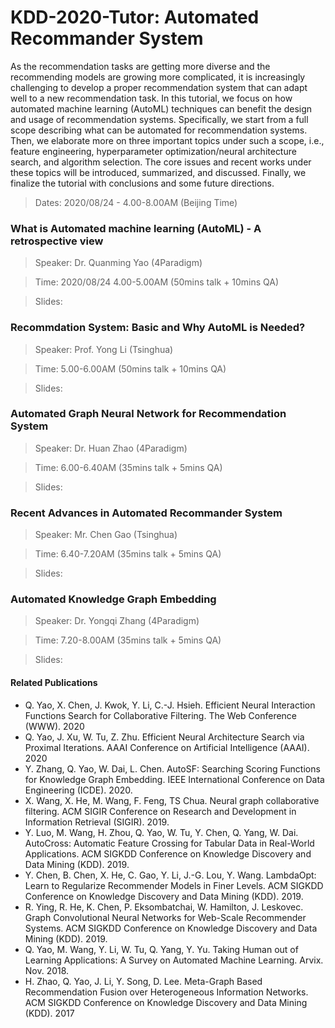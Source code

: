 # KDD-2020-Tutor: Automated Recommander System

As the recommendation tasks are getting more diverse and the recommending models are growing more complicated, it is increasingly challenging to develop a proper recommendation system that can adapt well to a new recommendation task. In this tutorial, we focus on how automated machine learning (AutoML) techniques can benefit the design and usage of recommendation systems. Specifically, we start from a full scope describing what can be automated for recommendation systems. Then, we elaborate more on three important topics under such a scope, i.e., feature engineering, hyperparameter optimization/neural architecture search, and algorithm selection. The core issues and recent works under these topics will be introduced, summarized, and discussed. Finally, we finalize the tutorial with conclusions and some future directions.

> Dates: 2020/08/24 - 4.00-8.00AM (Beijing Time)

### What is Automated machine learning (AutoML) - A retrospective view
> Speaker: Dr. Quanming Yao (4Paradigm)

> Time: 2020/08/24 4.00-5.00AM (50mins talk + 10mins QA)

> Slides: 

### Recommdation System: Basic and Why AutoML is Needed?
> Speaker: Prof. Yong Li (Tsinghua)

> Time:  5.00-6.00AM (50mins talk + 10mins QA)

> Slides: 

### Automated Graph Neural Network for Recommendation System
> Speaker: Dr. Huan Zhao (4Paradigm)

> Time: 6.00-6.40AM (35mins talk + 5mins QA)

> Slides: 

### Recent Advances in Automated Recommander System
> Speaker: Mr. Chen Gao (Tsinghua)

> Time: 6.40-7.20AM (35mins talk + 5mins QA)

> Slides: 

### Automated Knowledge Graph Embedding
> Speaker: Dr. Yongqi Zhang (4Paradigm)

> Time: 7.20-8.00AM (35mins talk + 5mins QA)

> Slides: 

#### Related Publications
- Q. Yao, X. Chen, J. Kwok, Y. Li, C.-J. Hsieh. Efficient Neural Interaction Functions Search for Collaborative Filtering. The Web Conference (WWW). 2020
- Q. Yao, J. Xu, W. Tu, Z. Zhu. Efficient Neural Architecture Search via Proximal Iterations. AAAI Conference on Artificial Intelligence (AAAI). 2020
- Y. Zhang, Q. Yao, W. Dai, L. Chen. AutoSF: Searching Scoring Functions for Knowledge Graph Embedding. IEEE International Conference on Data Engineering (ICDE). 2020.
- X. Wang, X. He, M. Wang, F. Feng, TS Chua. Neural graph collaborative filtering. ACM SIGIR Conference on Research and Development in Information Retrieval (SIGIR). 2019.
- Y. Luo, M. Wang, H. Zhou, Q. Yao, W. Tu, Y. Chen, Q. Yang, W. Dai. AutoCross: Automatic Feature Crossing for Tabular Data in Real-World Applications. ACM SIGKDD Conference on Knowledge Discovery and Data Mining (KDD). 2019.
- Y. Chen, B. Chen, X. He, C. Gao, Y. Li, J.-G. Lou, Y. Wang. LambdaOpt: Learn to Regularize Recommender Models in Finer Levels. ACM SIGKDD Conference on Knowledge Discovery and Data Mining (KDD). 2019.
- R. Ying, R. He, K. Chen, P. Eksombatchai, W. Hamilton, J. Leskovec. Graph Convolutional Neural Networks for Web-Scale Recommender Systems. ACM SIGKDD Conference on Knowledge Discovery and Data Mining (KDD). 2019.
- Q. Yao, M. Wang, Y. Li, W. Tu, Q. Yang, Y. Yu. Taking Human out of Learning Applications: A Survey on Automated Machine Learning. Arvix. Nov. 2018.
- H. Zhao, Q. Yao, J. Li, Y. Song, D. Lee. Meta-Graph Based Recommendation Fusion over Heterogeneous Information Networks. ACM SIGKDD Conference on Knowledge Discovery and Data Mining (KDD). 2017
